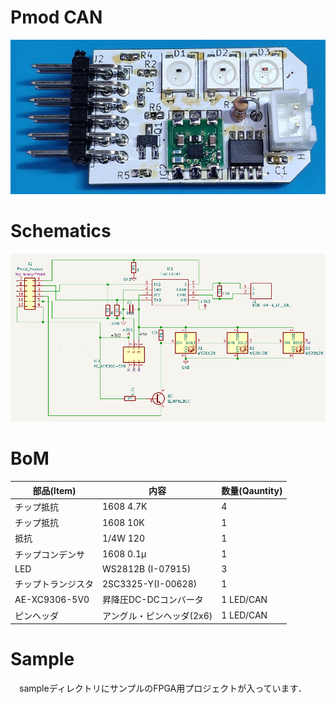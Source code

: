 # Pmod CAN
![](pmod_can.jpg)

# Schematics
![](schematics.png)

# BoM

部品(Item) | 内容 | 数量(Qauntity)
--|--|--
チップ抵抗 | 1608 4.7K | 4 | LED(1)，CAN(3)
チップ抵抗 | 1608 10K | 1 | LED
抵抗 | 1/4W 120 | 1 | CAN
チップコンデンサ| 1608 0.1μ | 1 | CAN
LED | WS2812B (I-07915) | 3| LED
チップトランジスタ | 2SC3325-Y(I-00628) | 1| LED
AE-XC9306-5V0 | 昇降圧DC-DCコンバータ | 1  LED/CAN
ピンヘッダ | アングル・ピンヘッダ(2x6) | 1 LED/CAN

# Sample
　sampleディレクトリにサンプルのFPGA用プロジェクトが入っています．